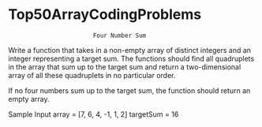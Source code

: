 # Top50ArrayCodingProblems
                            Four Number Sum
Write a function that takes in a non-empty array of distinct integers and an integer representing a target sum. The functions should find all quadruplets in the array that sum up to the target sum and return a two-dimensional array of all these quadruplets in no particular order.

If no four numbers sum up to the target sum, the function should return an empty array.

Sample Input
array = [7, 6, 4, -1, 1, 2]
targetSum = 16
